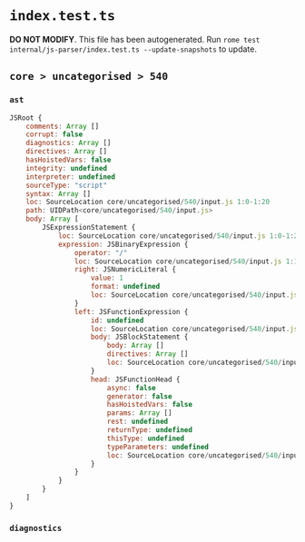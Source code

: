 # `index.test.ts`

**DO NOT MODIFY**. This file has been autogenerated. Run `rome test internal/js-parser/index.test.ts --update-snapshots` to update.

## `core > uncategorised > 540`

### `ast`

```javascript
JSRoot {
	comments: Array []
	corrupt: false
	diagnostics: Array []
	directives: Array []
	hasHoistedVars: false
	integrity: undefined
	interpreter: undefined
	sourceType: "script"
	syntax: Array []
	loc: SourceLocation core/uncategorised/540/input.js 1:0-1:20
	path: UIDPath<core/uncategorised/540/input.js>
	body: Array [
		JSExpressionStatement {
			loc: SourceLocation core/uncategorised/540/input.js 1:0-1:20
			expression: JSBinaryExpression {
				operator: "/"
				loc: SourceLocation core/uncategorised/540/input.js 1:1-1:19
				right: JSNumericLiteral {
					value: 1
					format: undefined
					loc: SourceLocation core/uncategorised/540/input.js 1:18-1:19
				}
				left: JSFunctionExpression {
					id: undefined
					loc: SourceLocation core/uncategorised/540/input.js 1:1-1:15
					body: JSBlockStatement {
						body: Array []
						directives: Array []
						loc: SourceLocation core/uncategorised/540/input.js 1:13-1:15
					}
					head: JSFunctionHead {
						async: false
						generator: false
						hasHoistedVars: false
						params: Array []
						rest: undefined
						returnType: undefined
						thisType: undefined
						typeParameters: undefined
						loc: SourceLocation core/uncategorised/540/input.js 1:10-1:12
					}
				}
			}
		}
	]
}
```

### `diagnostics`

```

```
